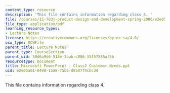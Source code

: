 ```yaml
---
content_type: resource
description: 'This file contains information regarding class 4. '
file: /courses/15-783j-product-design-and-development-spring-2006/e2e05a01049815a875b5d8b87f4cbc34_cls4_cstmr_ned.pdf
file_type: application/pdf
learning_resource_types:
- Lecture Notes
license: https://creativecommons.org/licenses/by-nc-sa/4.0/
ocw_type: OCWFile
parent_title: Lecture Notes
parent_type: CourseSection
parent_uid: 50d6a9d6-518e-3aab-c086-35f57555af5b
resourcetype: Document
title: Microsoft PowerPoint - Class2 Customer Needs.ppt
uid: e2e05a01-0498-15a8-75b5-d8b87f4cbc34
---
```

This file contains information regarding class 4. 